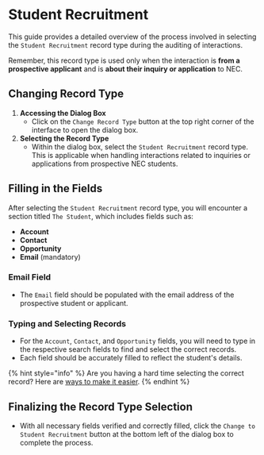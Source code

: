 # Student Recruitment

This guide provides a detailed overview of the process involved in selecting the `Student Recruitment` record type during the auditing of interactions.

Remember, this record type is used only when the interaction is **from a prospective applicant** and is **about their inquiry or application** to NEC.

## Changing Record Type

1. **Accessing the Dialog Box**
   * Click on the `Change Record Type` button at the top right corner of the interface to open the dialog box.
2. **Selecting the Record Type**
   * Within the dialog box, select the `Student Recruitment` record type. This is applicable when handling interactions related to inquiries or applications from prospective NEC students.

## Filling in the Fields

After selecting the `Student Recruitment` record type, you will encounter a section titled `The Student`, which includes fields such as:

* **Account**
* **Contact**
* **Opportunity**
* **Email** (mandatory)

### Email Field

* The `Email` field should be populated with the email address of the prospective student or applicant.

### Typing and Selecting Records

* For the `Account`, `Contact`, and `Opportunity` fields, you will need to type in the respective search fields to find and select the correct records.
* Each field should be accurately filled to reflect the student's details.

{% hint style="info" %}
Are you having a hard time selecting the correct record? Here are [ways to make it easier](finding-records-in-lookup-fields.md).
{% endhint %}

## Finalizing the Record Type Selection

* With all necessary fields verified and correctly filled, click the `Change to Student Recruitment` button at the bottom left of the dialog box to complete the process.
